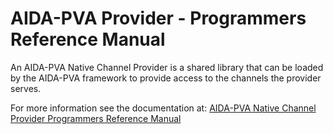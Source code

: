 # AIDA-PVA Provider - Programmers Reference Manual

An AIDA-PVA Native Channel Provider is a shared library that can be loaded by the AIDA-PVA framework to provide access
to the channels the provider serves.

For more information see the documentation
at: [AIDA-PVA Native Channel Provider Programmers Reference Manual](https://www.slac.stanford.edu/grp/cd/soft/aida/aida-pva/md_docs__provider_reference.html)
